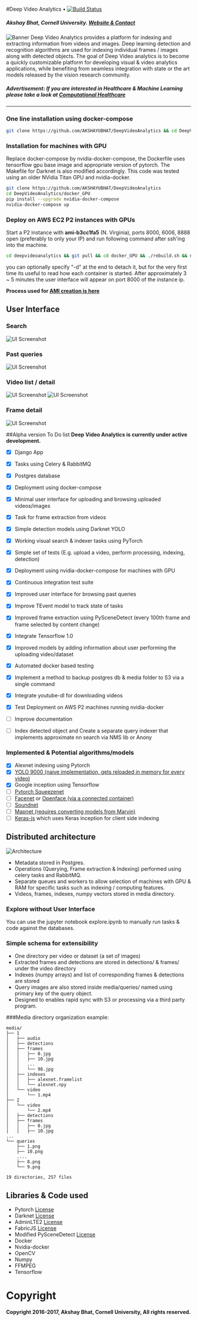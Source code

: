 #Deep Video Analytics  •  [![Build Status](https://travis-ci.org/AKSHAYUBHAT/DeepVideoAnalytics.svg?branch=master)](https://travis-ci.org/AKSHAYUBHAT/DeepVideoAnalytics)
##### Akshay Bhat, Cornell University. [Website & Contact](http://www.akshaybhat.com)       
![Banner](demo/banner.png "banner")
Deep Video Analytics provides a platform for indexing and extracting information from videos and images.
Deep learning detection and recognition algorithms are used for indexing individual frames / images along with 
detected objects. The goal of Deep Video analytics is to become a quickly customizable platform for developing 
visual & video analytics applications, while benefiting from seamless integration with state or the art models released
by the vision research community.
##### Advertisement: If you are interested in Healthcare & Machine Learning please take a look at [Computational Healthcare](http://www.computationalhealthcare.com) 

---

### One line installation using docker-compose

````bash
git clone https://github.com/AKSHAYUBHAT/DeepVideoAnalytics && cd DeepVideoAnalytics/docker && docker-compose up 
````
### Installation for machines with GPU

Replace docker-compose by nvidia-docker-compose, the Dockerfile uses tensorflow gpu base image and appropriate version of pytorch.
The Makefile for Darknet is also modified accordingly. This code was tested using an older NVidia Titan GPU and nvidia-docker.

````bash
git clone https://github.com/AKSHAYUBHAT/DeepVideoAnalytics 
cd DeepVideoAnalytics/docker_GPU
pip install --upgrade nvidia-docker-compose
nvidia-docker-compose up 
````

### Deploy on AWS EC2 P2 instances with GPUs

Start a P2 instance with **ami-b3cc1fa5** (N. Virginia), ports 8000, 6006, 8888 open (preferably to only your IP) and run following command after ssh'ing into the machine.
````bash
cd deepvideoanalytics && git pull && cd docker_GPU && ./rebuild.sh && nvidia-docker-compose up 
````
you can optionally specify "-d" at the end to detach it, but for the very first time its useful to read how each container is started. After approximately 3 ~ 5 minutes the user interface will appear on port 8000 of the instance ip.

**Process used for [AMI creation is here](https://github.com/AKSHAYUBHAT/DeepVideoAnalytics/blob/master/notes/readme.md)**


## User Interface 
### Search
![UI Screenshot](demo/search.png "search")
### Past queries
![UI Screenshot](demo/past_query.png "past queries")
### Video list / detail
![UI Screenshot](demo/video_list.png "Video list")
![UI Screenshot](demo/video_detail.png "detail")
### Frame detail
![UI Screenshot](demo/frame_detail.png "Frame detail")

##Alpha version To Do list
**Deep Video Analytics is currently under active development.**

- [x] Django App
- [x] Tasks using Celery & RabbitMQ
- [x] Postgres database
- [x] Deployment using docker-compose
- [x] Minimal user interface for uploading and browsing uploaded videos/images
- [x] Task for frame extraction from videos
- [x] Simple detection models using Darknet YOLO
- [x] Working visual search & indexer tasks using PyTorch
- [X] Simple set of tests (E.g. upload a video, perform processing, indexing, detection)
- [X] Deployment using nvidia-docker-compose for machines with GPU
- [X] Continuous integration test suite
- [X] Improved user interface for browsing past queries
- [X] Improve TEvent model to track state of tasks
- [X] Improved frame extraction using PySceneDetect (every 100th frame and frame selected by content change)
- [X] Integrate Tensorflow 1.0
- [X] Improved models by adding information about user performing the uploading video/dataset
- [X] Automated docker based testing
- [X] Implement a method to backup postgres db & media folder to S3 via a single command
- [X] Integrate youtube-dl for downloading videos
- [X] Test Deployment on AWS P2 machines running nvidia-docker 
- [ ] Improve documentation 
- [ ] Index detected object and Create a separate query indexer that implements approximate nn search via NMS lib or Anony


### Implemented & Potential algorithms/models
- [x] Alexnet indexing using Pytorch 
- [x] [YOLO 9000 (naive implementation, gets reloaded in memory for every video)](http://pjreddie.com/darknet/yolo/)
- [x] Google inception using Tensorflow 
- [ ] [Pytorch Squeezenet](http://pytorch.org/docs/torchvision/models.html)
- [ ] [Facenet](https://github.com/davidsandberg/facenet) or [Openface (via a connected container)](https://github.com/cmusatyalab/openface)
- [ ] [Soundnet](http://projects.csail.mit.edu/soundnet/)
- [ ] [Mapnet (requires converting models from Marvin)](http://www.cs.princeton.edu/~aseff/mapnet/)   
- [ ] [Keras-js](https://github.com/transcranial/keras-js) which uses Keras inception for client side indexing   
 
## Distributed architecture

![Architecture](demo/architecture.png "System architecture")

- Metadata stored in Postgres.
- Operations (Querying, Frame extraction & Indexing) performed using celery tasks and RabbitMQ.
- Separate queues and workers to allow selection of machines with GPU & RAM for specific tasks such as indexing / computing features.
- Videos, frames, indexes, numpy vectors stored in media directory.

### Explore without User Interface

You can use the jupyter notebook explore.ipynb to manually run tasks & code against the databases. 

### Simple schema for extensibility

 - One directory per video or dataset (a set of images)
 - Extracted frames and detections are stored in detections/ & frames/ under the video directory
 - Indexes (numpy arrays) and list of corresponding frames & detections are stored 
 - Query images are also stored inside media/queries/ named using primary key of the query object.
 - Designed to enables rapid sync with S3 or processing via a third party program.

###Media directory organization example: 
```
media/
├── 1
│   ├── audio
│   ├── detections
│   ├── frames
│   │   ├── 0.jpg
│   │   ├── 10.jpg
│   │   ...
│   │   └── 98.jpg
│   ├── indexes
│   │   ├── alexnet.framelist
│   │   └── alexnet.npy
│   └── video
│       └── 1.mp4
├── 2
│   └── video
│       └── 2.mp4
│   ├── detections
│   ├── frames
│   │   ├── 0.jpg
│   │   ├── 10.jpg
...
└── queries
    ├── 1.png
    ├── 10.png
    ....
    ├── 8.png
    └── 9.png

19 directories, 257 files
```

## Libraries & Code used
- Pytorch [License](https://github.com/pytorch/pytorch/blob/master/LICENSE)
- Darknet [License](https://github.com/pjreddie/darknet/blob/master/LICENSE)
- AdminLTE2 [License](https://github.com/almasaeed2010/AdminLTE/blob/master/LICENSE)
- FabricJS [License](https://github.com/kangax/fabric.js/blob/master/LICENSE)
- Modified PySceneDetect [License](https://github.com/Breakthrough/PySceneDetect)
- Docker 
- Nvidia-docker
- OpenCV
- Numpy
- FFMPEG
- Tensorflow

# Copyright
**Copyright 2016-2017, Akshay Bhat, Cornell University, All rights reserved.**
